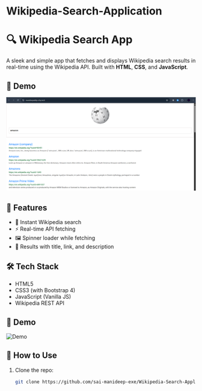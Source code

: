 # Wikipedia-Search-Application
# 🔍 Wikipedia Search App

A sleek and simple app that fetches and displays Wikipedia search results in real-time using the Wikipedia API. Built with **HTML**, **CSS**, and **JavaScript**.

## 📸 Demo

![Wikipedia Search Demo](wiki.png)


## 🚀 Features

- 🔎 Instant Wikipedia search
- ⚡ Real-time API fetching
- 🖼️ Spinner loader while fetching
- 📄 Results with title, link, and description

## 🛠️ Tech Stack

- HTML5
- CSS3 (with Bootstrap 4)
- JavaScript (Vanilla JS)
- Wikipedia REST API

## 📸 Demo

![Demo](https://manideepwikip.ccbp.tech/) 

## 📁 How to Use

1. Clone the repo:
   ```bash
   git clone https://github.com/sai-manideep-exe/Wikipedia-Search-Application.git
